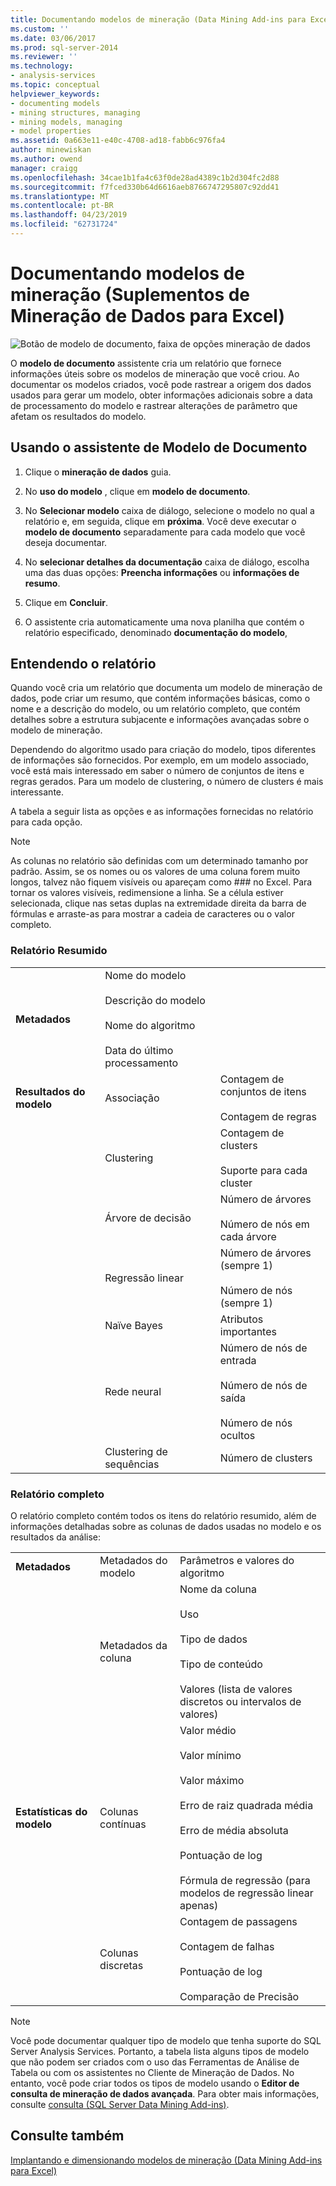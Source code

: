 ```yaml
---
title: Documentando modelos de mineração (Data Mining Add-ins para Excel) | Microsoft Docs
ms.custom: ''
ms.date: 03/06/2017
ms.prod: sql-server-2014
ms.reviewer: ''
ms.technology:
- analysis-services
ms.topic: conceptual
helpviewer_keywords:
- documenting models
- mining structures, managing
- mining models, managing
- model properties
ms.assetid: 0a663e11-e40c-4708-ad18-fabb6c976fa4
author: minewiskan
ms.author: owend
manager: craigg
ms.openlocfilehash: 34cae1b1fa4c63f0de28ad4389c1b2d304fc2d88
ms.sourcegitcommit: f7fced330b64d6616aeb8766747295807c92dd41
ms.translationtype: MT
ms.contentlocale: pt-BR
ms.lasthandoff: 04/23/2019
ms.locfileid: "62731724"
---
```

# <a name="documenting-mining-models-data-mining-add-ins-for-excel"></a>Documentando modelos de mineração (Suplementos de Mineração de Dados para Excel)
  ![Botão de modelo de documento, faixa de opções mineração de dados](media/dmc-docmodel.gif "botão de modelo de documento, faixa de opções mineração de dados")  
  
 O **modelo de documento** assistente cria um relatório que fornece informações úteis sobre os modelos de mineração que você criou. Ao documentar os modelos criados, você pode rastrear a origem dos dados usados para gerar um modelo, obter informações adicionais sobre a data de processamento do modelo e rastrear alterações de parâmetro que afetam os resultados do modelo.  
  
## <a name="using-the-document-model-wizard"></a>Usando o assistente de Modelo de Documento  
  
1.  Clique o **mineração de dados** guia.  
  
2.  No **uso do modelo** , clique em **modelo de documento**.  
  
3.  No **Selecionar modelo** caixa de diálogo, selecione o modelo no qual a relatório e, em seguida, clique em **próxima**. Você deve executar o **modelo de documento** separadamente para cada modelo que você deseja documentar.  
  
4.  No **selecionar detalhes da documentação** caixa de diálogo, escolha uma das duas opções: **Preencha informações** ou **informações de resumo**.  
  
5.  Clique em **Concluir**.  
  
6.  O assistente cria automaticamente uma nova planilha que contém o relatório especificado, denominado **documentação do modelo**,  
  
## <a name="understanding-the-report"></a>Entendendo o relatório  
 Quando você cria um relatório que documenta um modelo de mineração de dados, pode criar um resumo, que contém informações básicas, como o nome e a descrição do modelo, ou um relatório completo, que contém detalhes sobre a estrutura subjacente e informações avançadas sobre o modelo de mineração.  
  
 Dependendo do algoritmo usado para criação do modelo, tipos diferentes de informações são fornecidos. Por exemplo, em um modelo associado, você está mais interessado em saber o número de conjuntos de itens e regras gerados. Para um modelo de clustering, o número de clusters é mais interessante.  
  
 A tabela a seguir lista as opções e as informações fornecidas no relatório para cada opção.  
  
> [!NOTE]  
>  As colunas no relatório são definidas com um determinado tamanho por padrão. Assim, se os nomes ou os valores de uma coluna forem muito longos, talvez não fiquem visíveis ou apareçam como ### no Excel. Para tornar os valores visíveis, redimensione a linha. Se a célula estiver selecionada, clique nas setas duplas na extremidade direita da barra de fórmulas e arraste-as para mostrar a cadeia de caracteres ou o valor completo.  
  
### <a name="summary-report"></a>Relatório Resumido  
  
||||  
|-|-|-|  
|**Metadados**|Nome do modelo<br /><br /> Descrição do modelo<br /><br /> Nome do algoritmo<br /><br /> Data do último processamento||  
|**Resultados do modelo**|Associação|Contagem de conjuntos de itens<br /><br /> Contagem de regras|  
||Clustering|Contagem de clusters<br /><br /> Suporte para cada cluster|  
||Árvore de decisão|Número de árvores<br /><br /> Número de nós em cada árvore|  
||Regressão linear|Número de árvores (sempre 1)<br /><br /> Número de nós (sempre 1)|  
||Naïve Bayes|Atributos importantes|  
||Rede neural|Número de nós de entrada<br /><br /> Número de nós de saída<br /><br /> Número de nós ocultos|  
||Clustering de sequências|Número de clusters|  
  
### <a name="complete-report"></a>Relatório completo  
 O relatório completo contém todos os itens do relatório resumido, além de informações detalhadas sobre as colunas de dados usadas no modelo e os resultados da análise:  
  
||||  
|-|-|-|  
|**Metadados**|Metadados do modelo|Parâmetros e valores do algoritmo|  
||Metadados da coluna|Nome da coluna<br /><br /> Uso<br /><br /> Tipo de dados<br /><br /> Tipo de conteúdo<br /><br /> Valores (lista de valores discretos ou intervalos de valores)|  
|**Estatísticas do modelo**|Colunas contínuas|Valor médio<br /><br /> Valor mínimo<br /><br /> Valor máximo<br /><br /> Erro de raiz quadrada média<br /><br /> Erro de média absoluta<br /><br /> Pontuação de log<br /><br /> Fórmula de regressão (para modelos de regressão linear apenas)|  
||Colunas discretas|Contagem de passagens<br /><br /> Contagem de falhas<br /><br /> Pontuação de log<br /><br /> Comparação de Precisão|  
  
> [!NOTE]  
>  Você pode documentar qualquer tipo de modelo que tenha suporte do SQL Server Analysis Services. Portanto, a tabela lista alguns tipos de modelo que não podem ser criados com o uso das Ferramentas de Análise de Tabela ou com os assistentes no Cliente de Mineração de Dados. No entanto, você pode criar todos os tipos de modelo usando o **Editor de consulta de mineração de dados avançada**. Para obter mais informações, consulte [consulta &#40;SQL Server Data Mining Add-ins&#41;](query-sql-server-data-mining-add-ins.md).  
  
## <a name="see-also"></a>Consulte também  
 [Implantando e dimensionando modelos de mineração &#40;Data Mining Add-ins para Excel&#41;](deploying-and-scaling-mining-models-data-mining-add-ins-for-excel.md)  
  
  
